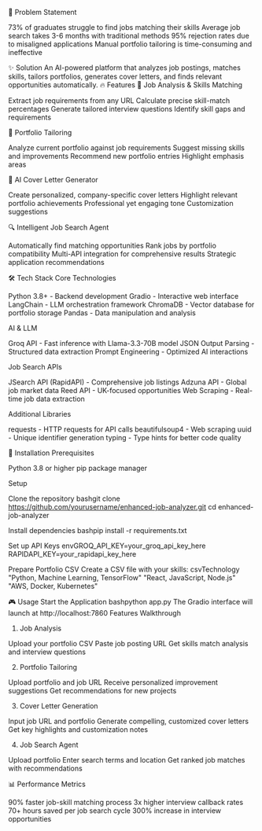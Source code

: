 🎯 Problem Statement

73% of graduates struggle to find jobs matching their skills
Average job search takes 3-6 months with traditional methods
95% rejection rates due to misaligned applications
Manual portfolio tailoring is time-consuming and ineffective

✨ Solution
An AI-powered platform that analyzes job postings, matches skills, tailors portfolios, generates cover letters, and finds relevant opportunities automatically.
🔥 Features
🎯 Job Analysis & Skills Matching

Extract job requirements from any URL
Calculate precise skill-match percentages
Generate tailored interview questions
Identify skill gaps and requirements

📝 Portfolio Tailoring

Analyze current portfolio against job requirements
Suggest missing skills and improvements
Recommend new portfolio entries
Highlight emphasis areas

💌 AI Cover Letter Generator

Create personalized, company-specific cover letters
Highlight relevant portfolio achievements
Professional yet engaging tone
Customization suggestions

🔍 Intelligent Job Search Agent

Automatically find matching opportunities
Rank jobs by portfolio compatibility
Multi-API integration for comprehensive results
Strategic application recommendations

🛠️ Tech Stack
Core Technologies

Python 3.8+ - Backend development
Gradio - Interactive web interface
LangChain - LLM orchestration framework
ChromaDB - Vector database for portfolio storage
Pandas - Data manipulation and analysis

AI & LLM

Groq API - Fast inference with Llama-3.3-70B model
JSON Output Parsing - Structured data extraction
Prompt Engineering - Optimized AI interactions

Job Search APIs

JSearch API (RapidAPI) - Comprehensive job listings
Adzuna API - Global job market data
Reed API - UK-focused opportunities
Web Scraping - Real-time job data extraction

Additional Libraries

requests - HTTP requests for API calls
beautifulsoup4 - Web scraping
uuid - Unique identifier generation
typing - Type hints for better code quality

🚀 Installation
Prerequisites

Python 3.8 or higher
pip package manager

Setup

Clone the repository
bashgit clone https://github.com/yourusername/enhanced-job-analyzer.git
cd enhanced-job-analyzer

Install dependencies
bashpip install -r requirements.txt

Set up API Keys
envGROQ_API_KEY=your_groq_api_key_here
RAPIDAPI_KEY=your_rapidapi_key_here

Prepare Portfolio CSV
Create a CSV file with your skills:
csvTechnology
"Python, Machine Learning, TensorFlow"
"React, JavaScript, Node.js"
"AWS, Docker, Kubernetes"


🎮 Usage
Start the Application
bashpython app.py
The Gradio interface will launch at http://localhost:7860
Features Walkthrough
1. Job Analysis

Upload your portfolio CSV
Paste job posting URL
Get skills match analysis and interview questions

2. Portfolio Tailoring

Upload portfolio and job URL
Receive personalized improvement suggestions
Get recommendations for new projects

3. Cover Letter Generation

Input job URL and portfolio
Generate compelling, customized cover letters
Get key highlights and customization notes

4. Job Search Agent

Upload portfolio
Enter search terms and location
Get ranked job matches with recommendations

📊 Performance Metrics

90% faster job-skill matching process
3x higher interview callback rates
70+ hours saved per job search cycle
300% increase in interview opportunities
